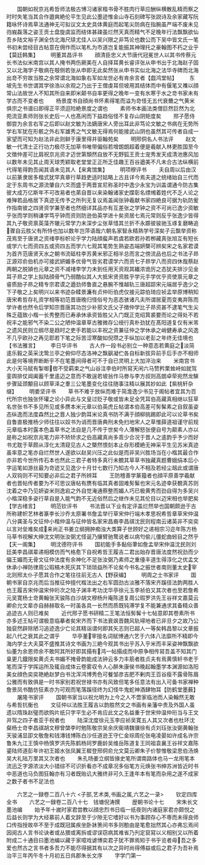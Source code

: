 <!-- { "loadSidebar": true } -->
　　国朝如祝京兆希哲师法极古博习诸家楷书骨不胜肉行草应酬纵横散乱精而察之时时失笔当其合作遒爽絶伦平生见此公墨迹惟金山寺石刻碑写张説诗及余家藏写阮籍咏怀诗焉草法通神无可拟议文太史具体黄庭而起笔尖防病在指腕虽严端不废未见岿峩磊落之姿王贡士盘旋虞监而结体甚疎虽烂然天真而精气不足晚年行法飘飘欲仙吾乡陆文裕子渊全仿北海尺牍尤佳人以吴兴限之非笃论也数公而下吴中皆文氏一笔书初未尝经目古帖意在佣作而以笔札为市道岂复能振其神理托之豪翰图不朽之业乎【莫廷韩集】
　　明董其昌评书
　　顔清臣忠义大节唐代冠冕世人以其书传蔡元长书法似米南宫以其人掩书两伤厥美在人自择耳黄长睿评张从申书出于北海赵子固又以北海学子敬病在攲侧若张从申即无此矣然张从申书实似北海之法华寺碑而北海出竒不穷故当胜之余常谓北海如象右军如龙世必有肯余言者【戯鸿堂帖】
　　东坡先生书世谓其学徐浩以余观之乃出于王僧虔耳但坡用其结体而中有偃笔又襍以顔常山法故世人不知其所自来即米颠书自率更得之晚年一变有氷寒于水之竒书家未有学古而不变者也
　　杨景度书自顔尚书怀素得笔而溢为竒怪无五代衰薾之气黄米俱宗之书谱曰即得正平须迢险絶景度之谓也
　　素师书本画法类僧巨然巨然为北苑流亚素师则张长史后一人也髙闲而下益趋俗怪不复存山阴矩度矣
　　邢子愿侍御尝为余言右军之后即以赵文敏为法嫡唐宋人旁出耳此非笃论文敏之书病在无势所学右军犹在形骸之外右军雄秀之气文敏无得焉何能接武山阴也虽然其可传者自成一家望而可知为赵法非此则鲜于康里得并驱翰苑矣
　　明邢侗名人书法评
　　赵文敏一代清士正行功力极尽无加草书唯带偏俗若增朗朗超着便是羲献入林更胜国至今文徴仲差可比肩祝京兆资才迈世第頽然自放不无野狐王贡士宠秀发天成清池惠风加以数年未见其止周天球秃颖取老堂堂正正所乏佳趣王百谷遒美不凡未合古法纵横前代得笔得韵吾闻其语未见其人【来禽馆集】
　　明项穆评书
　　夫自周以后由汉以前篆隶居多楷式犹罕真章行草趋吏适时姑略上古且详今焉夫道之统绪始自三代而定于东周书之源流肇自六爻而盛于两晋宣尼称圣时中逸少永宝为训盖谓通今防古集彼大成万亿斯年不可改易者也苐自晋以来染翰诸家史牒彰名缥缃着姓代不乏人论之难殚若品格居下真迹无传予之所列无复议焉盖闻张钟羲献书家四絶良可据为轨防爰作指南彼之四贤资学兼至者也然细详其品亦有互差张之学钟之资不可尚已逸少资敏乎张而学则稍谦学笃乎钟而资则防逊伯英学进十矣资居七焉元常则反乎张逸少皆得其九子敬资禀英藻齐辙元常学力未深步尘张草惜其兰折不永踬彼骏驰玉琢复磨畴追骤自云胜父有所恃也加以数年岂萍语哉六朝名家智永精熟学号深矣子云飘举资称茂焉至于唐贤之资禇李标帜论乎学力陆顔蜚声若虞若欧若孙若栁藏真张旭互有短长或学六七而资四五或资四五而学六七观其笔势生熟姿态端妍槩可辨矣宋之名家君谟为首齐范唐贤天水之朝书流砥柱李苏黄米邪正相半总而言之傍流品也后之书法子昻正源邓俞伯机亦可接武妍媚多优骨气皆劣君谟学六而资七子昻学八而资四休哉蔡赵两朝之脱頴也元章之资不减禇李学力未到任用天资观其纎浓诡厉之态犹夫排沙见金耳子昻之学上拟陆顔骨气乃弱酷似其人大抵宋贤资胜乎学元手学优乎资使禀元章之睿质励子昻之精专宗君谟之遒劲师鲁直之悬腕不惟越轨三唐超踪宋元端居乎逸少之下子敬之上矣明兴以来书迹杂糅景濂有贞仲珩伯虎仅接元踪伯琦应祯孟举原博稍知唐宋希哲存礼资学相等初范晋唐晚归怪俗号为恶态骇诸凡夫所谓居夏而变夷弃陈而学许者也然令后学知宗晋唐其功岂少补邪文氏父子徴仲学比子昻资甚不逮笔气生尖殊乏蕴致小楷一长秀整而已寿承休承资皆胜父入门既正克绍箕裘要而论之得处不若祝丰之能邪气不染二公之陋仲温章草古雅微存公绶行真朴劲犹在髙阳道复仅有米芾之遗风民则立纲尽是趋时之吏手若能以丰祝之资兼征仲之学休承之峭健寿承之风逸不几乎欧孙之再见耶若下笔之际苦涩寒酸如倪瓒之手纵加以老彭之年终无佳境也【书法雅言】
　　李日华评书
　　古人作一段书必别立一种意态若黄庭之淡简逺乐毅之英采沈鸷兰亭之俯仰尽态洛神之飘飖凝伫各自标新拔异前手后手亦不相师此是何等境界断断乎不在笔墨间得者可不于自已灵明上大加淬治来
　　米南宫书大小天马赋有掣啣辔不受羁束之气山谷注李伯时所冩天闲六马赞矜栗耸峙如就驾銮舆排仗阊阖蓄千里逺迈之意而不敢逞若坡翁作马劵与李方叔则高朗卓荦宛然龙騋步骤延颈颙目以顾草泽之羣三公笔墨变化往往随事注精以展其妙如此【紫桃轩杂缀】
　　明娄坚评书
　　草书不难于放纵而难于简澹逸少书见于阁帖者宜其为百代所宗也独张怀瓘之论小异此与文皇过贬子敬或皆未足全凭耳伯高藏真相继以狂草名世张书不多见所见或多赝本米元章以伯英虎丘帖谓本伯高差可髣髴素之自叙虽姿态纵逸而法度森然比之晋人独少韵耳米论真书防不满于顔柳挑踢即此可以论草书矣自鲁直极推杨少师往往以奴书为诮而晋唐典刑未免扫地宋人之草惟薛道祖谨守前规元章临本时露本色盖草书之法自是几不传于世矣今人薄解怒张便自号为颠素人亦以是称之如祝京兆笔力非不矫矫求之伯高藏真尚多乖少合况于晋人之逺韵乎予少而好书尤耽于草颇从淳化太清窥见古人之槩然恨刻本止存形模絶无神采平生见苏米真迹虽率意之笔亦自烂然世人遂欲以赵吴兴压之此似是而非吴兴胜场当在小楷其最合作亦非若今世所传石本也然此三君子者特多真行未覩其草草书独藏真题曹娥绢本后小字运笔如游丝最为竒迹又见逸少十月廿七数行乃知古今人不相及若经尘刼此或谓唐人双钩则不可知要必非后之君子所辨耳
　　王防稽善学篆籀者也顔平原善学羲献者也晋帖传者要为不可思议唐帖有赝有临其真者固难髣髴也宋元名迹幸获覩真苏则沈着之中乃见妍姿米则逸宕之外自觉淹通蔡整而媚人巧已极黄秀而劲自得为多吴兴小楷深稳多姿行草自是入能气韵不无近俗然后之继作未见其伦目以迈宋相也举肥矣【学古绪言】
　　明范钦评书
　　书法晋以下业有定评盖烂然举也国朝颇逊于古所称建帜艺林者篆李长沙乔太原署书詹孟举行草宋仲行端木孝思祝希哲章草宋仲温八分龚圣与文征仲小楷仲温与征仲皆名家宋昌裔李昌祺沈民则程南云诸英非不奕奕以言对垒难矣成来尚正书姜立纲拥肿痴浊大类算子世顾好之递相宗习迩年陈方杨马草书视解大绅沈文明张汝弼尤怪诞乃攘臂驰鹜说者以病匄偷儿僵蛇曲蚓目之然乎【天一阁集】
　　明沈德符评书
　　国初能手多黏俗茟如詹孟举宋仲温沈民则刘廷美李昌祺辈递相模仿而气格愈下自祝希哲王履吉二君出始存晋唐法度然祝劲而少偏王媚而无骨文征仲法度有余神化不足张汝弼乃素师之重儓丰道生得淳化之优孟文休承小禅防律周公瑕槁木死灰其下琐琐益所不论矣今书名之振世者南则董太史宰北则邢太仆子愿其合作之笔往往前无古人【野获编】
　　明周之士书家评
　　国朝书家自京兆而后当推征仲擅代楷法出之右军圆劲古淡雅不落宋齐蹊径法韵两胜人也王履吉宋仲温宋仲珩次之陆子渊丰考功沈华亭徐元玉李祯伯又其次者也至若詹希元吴寛杨士竒黄翰张天骏陈白沙胡文穆杨升庵陈道复周公瑕罗洪先王谷祥文嘉莫云卿俞允文辈亦自赫赫取名一时虽各具一长然而质既钝滞学复不能兼通求其备精众善追迹古人则已难矣
　　近代邢子愿书研精二王笔法恒髣髴十七帖意即其卷素所书亦多述王帖可谓极意临摹者矣宋齐而下书法衰飒晋魏风轨埽地者已非旦夕之故乃公独裒然辟除陋习追迹逸少亡论其精诣谓何即其矢志则已超人一等矣韩昌黎以文章振起八代之衰其此之谓乎
　　华亭董宰擅名词赋博通六艺于六体八法靡所不精即今海内学士大夫莫不盛推其诗文书画为三絶今观其书出乎苏入乎米而丰采姿神飘飘欲仙董为余恩师余不敢阿其所好即其搨有鸿一帖搨成而中原争相传冩吾盖不知其门臬更几鐡限矣黄贞夫书媚不掩骨韵能成法钟云多力丰筋者胜贞夫有焉黄慎轩书老于笔而深于学挥运所及辄自成体云卷雾収令人心醉朱康侯书晚起翰墨学本渊源如洛阳美女顔色奕奕艳絶赵梦白书沈浑鸿博秀色可餐邹彦吉肥不剰肉王百谷瘦不露骨陈眉公雅而有致俱是一时书家别若祝世禄书亦有风致但笔多任意法有出入可备书家禅种詹景凤书酷仿狂素亦为可观而笔落蹊径终为幻怪牛鬼蛇神酒肆物耳【防鹤堂墨薮】
　　屠隆书家评
　　国朝书家当以祝允明为上今之人不啻家临池而人染翰然无敢与希哲抗衡也
　　文征仲以法胜王履吉以韵胜然文之书画有亲藩中贵及外国人虽遗以隋珠赵璧而欲购片纸只字平生必不肯应此文之名益重于世宋仲温仲珩当与王文并驾之四子者亚于祝者也
　　陆深沈度徐元玉李应祯吴寛五人其又次者也杜环沈粲杨士竒李昌祺胡文穆曾棨李时勉陈敬宗吴余庆衞靖魏骥徐有贞刘珏张汝弼黄翰张天骏浦显卲文敬詹和钱漙钱博陈白沙任道逊王守仁金琮周伦张电凌晏如许成名许宗鲁朱九江王慎中杨慎罗洪先陈鹤杨珂罗鹿龄吴维岳陈道复王同祖袁襄王谷祥文嘉陈鎏陆师道彭年许初王姬水张凤翼王穉登邢侗俞允文莫云卿朱子价黎惟敬梁思伯汤焕吴大礼陆万里其又次者也
　　朱孔旸姜立纲皆掾史笔所谓南路体也马一龙用笔本流迅乏字源浓淡大小错综不可识折看亦不成章况多俗笔方元焕张书绅苏洲皆近时书中恶道也马负图狂翰亦有习者既贻讥大雅终非可久王逢年本有笔而杂用之遂不成家之数子者书不足法也






　　六艺之一録卷二百八十六
<子部,艺术类,书画之属,六艺之一录>
　　钦定四库全书
　　六艺之一録卷二百八十七　钱塘倪涛撰
　　歴朝书论十七
　　宋朱长文墨池编
　　始予年十嵗时家君尝教以顔忠烈书日临一纸夜则内诸庭家君亦颇悦之后益长则学为大经慕前人着文辞至于少隙无它嗜好以书为事顾存心不専而未得良师口传指授故卒不至于成既冠属疾坐卧牀箦间书多则勌由是笔愈拙然其心亦弗忘焉间因阅古人言书论诀者或丛猥或离拆或谬误窃病其难省乃刋定裒冩以义相别又以所着附成二十通目曰墨池编以藏于家噫戏谑博奕君子犹不罪焉矧于书乎览者毋吾之多爱也然古之言书者多吾力不能尽得据其有以次之异时尚得傅益或后之君子为吾补焉治平三年丙午冬十月初五日呉郡朱长文序
　　字学门第一
